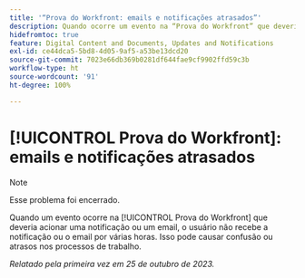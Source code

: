 ```yaml
---
title: '“Prova do Workfront: emails e notificações atrasados”'
description: Quando ocorre um evento na “Prova do Workfront” que deveria acionar uma notificação ou um email, o usuário não recebe a notificação ou o email por várias horas. Isso pode causar confusão ou atrasos nos processos de trabalho.
hidefromtoc: true
feature: Digital Content and Documents, Updates and Notifications
exl-id: ce44dca5-5bd8-4d05-9af5-a53be13dcd20
source-git-commit: 7023e66db369b0281df644fae9cf9902ffd59c3b
workflow-type: ht
source-wordcount: '91'
ht-degree: 100%

---
```


# [!UICONTROL Prova do Workfront]: emails e notificações atrasados

>[!NOTE]
>
>Esse problema foi encerrado.

<!--WF and WFP TOCs-->

Quando um evento ocorre na [!UICONTROL Prova do Workfront] que deveria acionar uma notificação ou um email, o usuário não recebe a notificação ou o email por várias horas. Isso pode causar confusão ou atrasos nos processos de trabalho.

_Relatado pela primeira vez em 25 de outubro de 2023._

